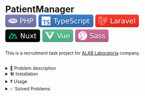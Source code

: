 # PatientManager  <div> ![PHP](https://raw.githubusercontent.com/SzymCode/SzymCode/main/img/technologies/badge/php.svg) ![TypeScript](https://raw.githubusercontent.com/SzymCode/SzymCode/main/img/technologies/badge/typescript.svg) ![Laravel](https://raw.githubusercontent.com/SzymCode/SzymCode/main/img/technologies/badge/laravel.svg) ![Nuxt](https://raw.githubusercontent.com/SzymCode/SzymCode/main/img/technologies/badge/nuxt.svg) ![Vue](https://raw.githubusercontent.com/SzymCode/SzymCode/main/img/technologies/badge/vue.svg) ![SCSS](https://raw.githubusercontent.com/SzymCode/SzymCode/main/img/technologies/badge/sass.svg)</div>

This is a recruitment task project for [ALAB Laboratoria](https://www.alab.pl/) company. 



<br>
<details><summary> 📖 Problem description </summary>
<br>
    
```

1. Command do Importu Danych

Zaimplementuj polecenie konsolowe w Laravel, które wczyta dane pacjentów i wyniki ich badań z pliku CSV (results.csv) o następującym formacie:

| patientId | patientName | patientSurname | patientSex | patientBirthDate | orderId | testName | testValue | testReference |
|-----------|-------------|----------------|------------|------------------|---------|----------|-----------|---------------|

- Importowane dane mają zostać zapisane w bazie danych (tabele pacjentów, zamówień i wyników badań).
- **Wymagania techniczne:**
    - Obsługa błędów w przypadku niekompletnego lub wadliwego pliku CSV.
    - Logowanie poprawnie zaimportowanych rekordów oraz błędów do pliku.

---

2. Stworzenie API

- **Endpointy:**
    - `POST /api/login` – logowanie użytkownika na podstawie loginu (połączenie imienia i nazwiska pacjenta, np. `PiotrKowalski`) i hasła (data urodzenia pacjenta, np. `1983-04-12`). Zwraca token JWT.
    - `GET /api/results` – zwraca dane zalogowanego pacjenta oraz wyniki jego badań na podstawie tokenu JWT.
      Endpoint powinien zwrócić dane w następującej postaci:

{
  "patient": {
    "id": 10,
    "name": "John",
    "surname": "Smith",
    "sex": "m",
    "birthDate": "2021-01-01"
  },
  "orders": [
    {
      "orderId": "20",
      "results": [
        {
          "name": "foo",
          "value": "1",
          "reference": "1-2"
        },
        {
          "name": "bar",
          "value": "2",
          "reference": "1-2"
        }
      ]
    },
    {
      "orderId": "21",
      "results": [
        {
          "name": "foo",
          "value": "1",
          "reference": "1-2"
        },
        {
          "name": "bar",
          "value": "2",
          "reference": "1-2"
        }
      ]
    }
  ]
}

- **Dodatkowe wymagania:**
    - Autoryzacja za pomocą tokenu JWT.
    - Obsługa błędów (401 dla nieautoryzowanych żądań, 404 dla braku danych).

---

3. Frontend (Vue.js)

- **Funkcjonalności:**
    - **Logowanie użytkownika:**
        - Formularz logowania (login: imię + nazwisko pacjenta, hasło: data urodzenia).
        - Po pomyślnym zalogowaniu, użytkownik zostaje przekierowany do widoku z wynikami badań.
    - **Podgląd danych pacjenta i wyników badań:**
        - Wyświetlanie szczegółowych informacji o pacjencie.
        - Lista wyników badań (nazwa badania, wartość, wartość referencyjna).

- **Wymagania techniczne:**
    - Przechowywanie tokenu JWT w LocalStorage.
    - Automatyczne wylogowanie po wygaśnięciu tokenu (nice to have).

---

4. Baza Danych

- Przygotuj schemat bazy danych (PostgreSQL lub MySQL), który obsłuży:
    - Pacjentów.
    - Zamówienia (orderId) i wyniki badań.
- Zaimplementuj migracje w Laravel.

---

5. CI/CD

- Przygotuj plik konfiguracyjny dla GitLab CI/CD, który:
    - Uruchamia testy jednostkowe i integracyjne dla API.
    - Buduje aplikację frontendową (nice to have).
    - Buduje i wypycha obraz Docker (nice to have).

---

6. Docker

- Opracuj plik `docker-compose.yml`, który umożliwi lokalne uruchomienie aplikacji z backendem, frontendem i bazą danych.

---

Czas Realizacji

Zadanie należy wykonać w ciągu **7 dni** od momentu jego otrzymania.

---

Wynik Końcowy

Kandydat powinien dostarczyć repozytorium GIT (np. link do GitHub/GitLab/Bitbucket), które zawiera:
- Kod źródłowy backendu i frontendu.
- Pliki konfiguracyjne Docker, CI/CD i migracji.
- Plik README.md z instrukcjami uruchomienia projektu i pipeline’a CI/CD.

```

<hr>
<br>
</details>


<details><summary> 🛠️ Installation </summary>
<br>
    
- First make sure u have installed latest versions of [Composer](https://getcomposer.org/).

- Clone this repository from patient-manager branch.

```
git clone -b patient-manager https://github.com/SzymCode/RecruitmentTasks.git
```

- Change *.env.example* file to *.env* in root directory.

```bash
composer install
php artisan sail:install
sail up --build -d  # or ./vendor/bin/sail if you didn't define alias
sail art key:generate
sail art migrate
```


That's it! You can enter ```localhost:3000``` now.
<hr>
<br>
</details>


<details><summary> ❓ Usage </summary>
<br>

1. Backend tests - ```sail pest```
2. Backend code format - ```sail pint```
3. Frontend code format - ```npm run write```

<hr>
<br>
</details>


<details><summary> ✅ Solved Problems  </summary>
    
- [X] Import CSV command + API with frontend

- [X] API for results & login

- [X] Backend tests (100% coverage)

- [X] Nuxt with SSR + prerendering

- [X] Docker

</details>
